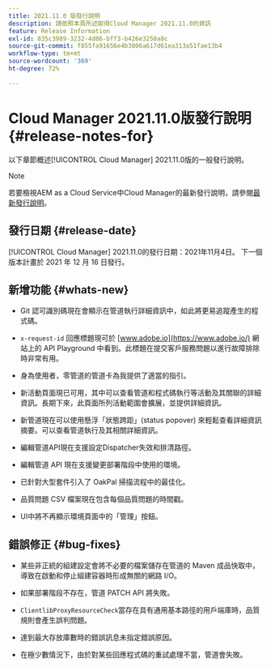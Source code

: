 ```yaml
---
title: 2021.11.0 版發行說明
description: 請依照本頁所述取得Cloud Manager 2021.11.0的資訊
feature: Release Information
exl-id: 835c3989-3232-4d86-bff3-b426e3250a8c
source-git-commit: f855fa91656e4b3806a617d61ea313a51fae13b4
workflow-type: tm+mt
source-wordcount: '369'
ht-degree: 72%

---
```


# Cloud Manager 2021.11.0版發行說明 {#release-notes-for}

以下章節概述[!UICONTROL Cloud Manager] 2021.11.0版的一般發行說明。

>[!NOTE]
>若要檢視AEM as a Cloud Service中Cloud Manager的最新發行說明，請參閱[最新發行說明](https://experienceleague.adobe.com/docs/experience-manager-cloud-service/onboarding/getting-access/release-notes-cloud-manager/release-notes-cm-current.html?lang=en#getting-access)。

## 發行日期 {#release-date}

[!UICONTROL Cloud Manager] 2021.11.0的發行日期：2021年11月4日。
下一個版本計畫於 2021 年 12 月 16 日發行。

## 新增功能 {#whats-new}

* Git 認可識別碼現在會顯示在管道執行詳細資訊中，如此將更易追蹤產生的程式碼。

* `x-request-id` 回應標題現可於 [www.adobe.io](https://www.adobe.io/) 網站上的 API Playground 中看到。此標題在提交客戶服務問題以進行故障排除時非常有用。

* 身為使用者，零管道的管道卡為我提供了適當的指引。

* 新活動頁面現已可用，其中可以查看管道和程式碼執行等活動及其關聯的詳細資訊。長期下來，此頁面所列活動範圍會擴展，並提供詳細資訊。

* 新管道現在可以使用懸浮「狀態跨距」(status popover) 來輕鬆查看詳細資訊摘要。可以查看管道執行及其相關詳細資訊。

* 編輯管道API現在支援設定Dispatcher失效和排清路徑。

* 編輯管道 API 現在支援變更部署階段中使用的環境。

* 已針對大型套件引入了 OakPal 掃描流程中的最佳化。

* 品質問題 CSV 檔案現在包含每個品質問題的時間戳。

* UI中將不再顯示環境頁面中的「管理」按鈕。

## 錯誤修正 {#bug-fixes}

* 某些非正統的組建設定會將不必要的檔案儲存在管道的 Maven 成品快取中，導致在啟動和停止組建容器時形成無關的網路 I/O。

* 如果部署階段不存在，管道 PATCH API 將失敗。

* `ClientlibProxyResourceCheck`當存在具有通用基本路徑的用戶端庫時，品質規則會產生誤判問題。

* 達到最大存放庫數時的錯誤訊息未指定錯誤原因。

* 在極少數情況下，由於對某些回應程式碼的重試處理不當，管道會失敗。
